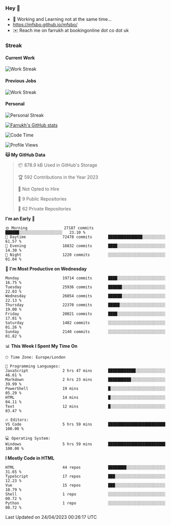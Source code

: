 ### Hey 👋

- 🏃 Working and Learning not at the same time...
- https://mfsbo.github.io/mfsbo/
- ✉️ Reach me on farrukh at bookingonline dot co dot uk

### Streak
#### Current Work
![Work Streak](https://streak-stats.demolab.com/?user=mfsbo)
#### Previous Jobs
![Work Streak](https://streak-stats.demolab.com/?user=farrukhcw)
#### Personal
![Personal Streak](https://streak-stats.demolab.com/?user=farrukhsubhani)

[![Farrukh's GitHub stats](https://github-readme-stats.vercel.app/api?username=mfsbo&hide=stars&count_private=true)](https://github.com/mfsbo/)

<!--START_SECTION:waka-->
![Code Time](http://img.shields.io/badge/Code%20Time-259%20hrs%2035%20mins-blue)

![Profile Views](http://img.shields.io/badge/Profile%20Views-4-blue)

**🐱 My GitHub Data** 

> 📦 878.9 kB Used in GitHub's Storage 
 > 
> 🏆 592 Contributions in the Year 2023
 > 
> 🚫 Not Opted to Hire
 > 
> 📜 9 Public Repositories 
 > 
> 🔑 62 Private Repositories 
 > 
**I'm an Early 🐤** 

```text
🌞 Morning                27187 commits       ██████░░░░░░░░░░░░░░░░░░░   23.10 % 
🌆 Daytime                72478 commits       ███████████████░░░░░░░░░░   61.57 % 
🌃 Evening                16832 commits       ████░░░░░░░░░░░░░░░░░░░░░   14.30 % 
🌙 Night                  1220 commits        ░░░░░░░░░░░░░░░░░░░░░░░░░   01.04 % 
```
📅 **I'm Most Productive on Wednesday** 

```text
Monday                   19714 commits       ████░░░░░░░░░░░░░░░░░░░░░   16.75 % 
Tuesday                  25936 commits       ██████░░░░░░░░░░░░░░░░░░░   22.03 % 
Wednesday                26054 commits       ██████░░░░░░░░░░░░░░░░░░░   22.13 % 
Thursday                 22370 commits       █████░░░░░░░░░░░░░░░░░░░░   19.00 % 
Friday                   20021 commits       ████░░░░░░░░░░░░░░░░░░░░░   17.01 % 
Saturday                 1482 commits        ░░░░░░░░░░░░░░░░░░░░░░░░░   01.26 % 
Sunday                   2140 commits        ░░░░░░░░░░░░░░░░░░░░░░░░░   01.82 % 
```


📊 **This Week I Spent My Time On** 

```text
🕑︎ Time Zone: Europe/London

💬 Programming Languages: 
JavaScript               2 hrs 47 mins       ████████████░░░░░░░░░░░░░   46.61 % 
Markdown                 2 hrs 23 mins       ██████████░░░░░░░░░░░░░░░   39.99 % 
PowerShell               19 mins             █░░░░░░░░░░░░░░░░░░░░░░░░   05.29 % 
HTML                     14 mins             █░░░░░░░░░░░░░░░░░░░░░░░░   04.11 % 
Text                     12 mins             █░░░░░░░░░░░░░░░░░░░░░░░░   03.47 % 

🔥 Editors: 
VS Code                  5 hrs 59 mins       █████████████████████████   100.00 % 

💻 Operating System: 
Windows                  5 hrs 59 mins       █████████████████████████   100.00 % 
```

**I Mostly Code in HTML** 

```text
HTML                     44 repos            ████████░░░░░░░░░░░░░░░░░   31.65 % 
TypeScript               17 repos            ███░░░░░░░░░░░░░░░░░░░░░░   12.23 % 
Vue                      15 repos            ███░░░░░░░░░░░░░░░░░░░░░░   10.79 % 
Shell                    1 repo              ░░░░░░░░░░░░░░░░░░░░░░░░░   00.72 % 
Python                   1 repo              ░░░░░░░░░░░░░░░░░░░░░░░░░   00.72 % 
```




 Last Updated on 24/04/2023 00:26:17 UTC
<!--END_SECTION:waka-->
<!--
**mfsbo/mfsbo** is a ✨ _special_ ✨ repository because its `README.md` (this file) appears on your GitHub profile.

Here are some ideas to get you started:

- 🔭 I’m currently working on ...
- 🌱 I’m currently learning ...
- 👯 I’m looking to collaborate on ...
- 🤔 I’m looking for help with ...
- 💬 Ask me about ...
- 📫 How to reach me: ...
- 😄 Pronouns: ...
- ⚡ Fun fact: ...
-->
